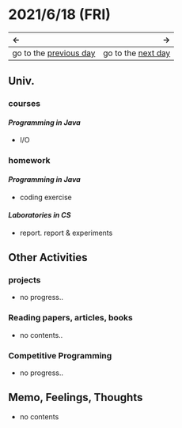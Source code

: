 # 2021/6/18 (FRI)
|←|→|
|:---|---:|
go to the [previous day](./17th.md) | go to the [next day](./19th.md)

## Univ.
### courses
#### *Programming in Java*
- I/O

### homework
#### *Programming in Java*
- coding exercise

#### *Laboratories in CS*
- report. report & experiments

## Other Activities

### projects
- no progress..

### Reading papers, articles, books
- no contents..

### Competitive Programming
- no progress..

## Memo, Feelings, Thoughts
- no contents
